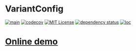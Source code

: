 # VariantConfig

[![main](https://github.com/hanabi1224/VariantConfig/actions/workflows/main.yml/badge.svg)](https://github.com/hanabi1224/VariantConfig/actions/workflows/main.yml)
[![codecov](https://codecov.io/gh/hanabi1224/VariantConfig/branch/main/graph/badge.svg?token=C5YAlYOuCp)](https://codecov.io/gh/hanabi1224/VariantConfig)
[![MIT License](https://img.shields.io/github/license/hanabi1224/VariantConfig.svg)](https://github.com/hanabi1224/VariantConfig/blob/master/LICENSE)
[![dependency status](https://deps.rs/repo/github/hanabi1224/VariantConfig/status.svg?style=flat-square)](https://deps.rs/repo/github/hanabi1224/VariantConfig)
[![loc](https://tokei.rs/b1/github/hanabi1224/VariantConfig?category=code)](https://github.com/hanabi1224/VariantConfig)

# [Online demo](https://variant-config-demo.vercel.app/)
